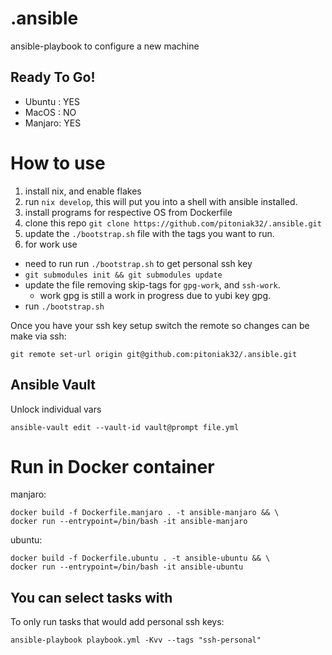 # .ansible
ansible-playbook to configure a new machine

## Ready To Go!
- Ubuntu : YES
- MacOS  : NO
- Manjaro: YES

# How to use
1. install nix, and enable flakes
2. run `nix develop`, this will put you into a shell with ansible installed.
2. install programs for respective OS from Dockerfile
3. clone this repo `git clone https://github.com/pitoniak32/.ansible.git`
4. update the `./bootstrap.sh` file with the tags you want to run.
5. for work use
  - need to run run `./bootstrap.sh` to get personal ssh key
  - `git submodules init && git submodules update`
  - update the file removing skip-tags for `gpg-work`, and `ssh-work`.
    - work gpg is still a work in progress due to yubi key gpg.
  - run `./bootstrap.sh`

Once you have your ssh key setup switch the remote so changes can be make via ssh:
```
git remote set-url origin git@github.com:pitoniak32/.ansible.git
```

## Ansible Vault
Unlock individual vars

```
ansible-vault edit --vault-id vault@prompt file.yml
```

# Run in Docker container
manjaro:
```
docker build -f Dockerfile.manjaro . -t ansible-manjaro && \
docker run --entrypoint=/bin/bash -it ansible-manjaro
```
ubuntu:
```
docker build -f Dockerfile.ubuntu . -t ansible-ubuntu && \
docker run --entrypoint=/bin/bash -it ansible-ubuntu
```

## You can select tasks with
To only run tasks that would add personal ssh keys:
```
ansible-playbook playbook.yml -Kvv --tags "ssh-personal"
```
